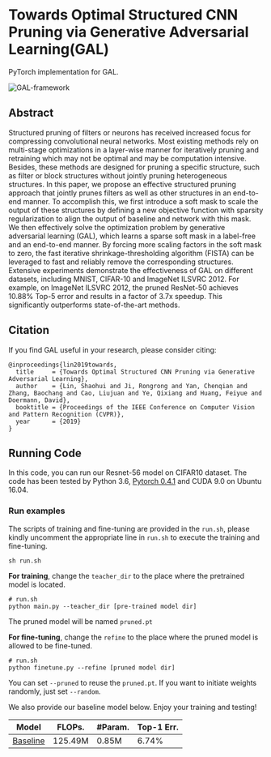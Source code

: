 # Towards Optimal Structured CNN Pruning via Generative Adversarial Learning(GAL)

PyTorch implementation for GAL.



![GAL-framework](https://user-images.githubusercontent.com/47294246/54805147-021eb500-4cb1-11e9-85ac-861ecbada3e1.png)



## Abstract

Structured pruning of filters or neurons has received increased focus for compressing convolutional neural networks. Most existing methods rely on multi-stage optimizations in a layer-wise manner for iteratively pruning and retraining which may not be optimal and may be computation intensive. Besides, these methods are designed for pruning a specific structure, such as filter or block structures  without jointly pruning heterogeneous structures. In this paper, we propose an effective structured pruning approach that jointly prunes filters as well as other structures in an end-to-end manner. To accomplish this, we first introduce a soft mask to scale the output of these structures by defining a new objective function with sparsity regularization to align the output of baseline and network with this mask. We then effectively solve the optimization problem by generative adversarial learning (GAL), which learns a sparse soft mask in a label-free and an end-to-end manner. By forcing more scaling factors in the soft mask to zero, the fast iterative shrinkage-thresholding algorithm (FISTA) can be leveraged to fast and reliably remove the corresponding structures. Extensive experiments demonstrate the effectiveness of GAL on different datasets, including MNIST, CIFAR-10 and ImageNet ILSVRC 2012. For example, on ImageNet ILSVRC 2012, the pruned ResNet-50 achieves 10.88% Top-5 error and results in a factor of 3.7x speedup. This significantly outperforms state-of-the-art methods.



## Citation
If you find GAL useful in your research, please consider citing:

```
@inproceedings{lin2019towards,
  title     = {Towards Optimal Structured CNN Pruning via Generative Adversarial Learning},
  author    = {Lin, Shaohui and Ji, Rongrong and Yan, Chenqian and Zhang, Baochang and Cao, Liujuan and Ye, Qixiang and Huang, Feiyue and Doermann, David},
  booktitle = {Proceedings of the IEEE Conference on Computer Vision and Pattern Recognition (CVPR)},
  year      = {2019}
}
```



## Running Code

In this code, you can run our Resnet-56 model on CIFAR10 dataset. The code has been tested by Python 3.6, [Pytorch 0.4.1](https://pytorch.org/) and CUDA 9.0 on Ubuntu 16.04.



### Run examples

The scripts of training and fine-tuning are provided  in the `run.sh`, please kindly uncomment the appropriate line in `run.sh` to execute the training and fine-tuning.

```shell
sh run.sh
```



**For training**, change the `teacher_dir` to the place where the pretrained model is located. 

```shell
# run.sh
python main.py --teacher_dir [pre-trained model dir]
```

The pruned model will be named `pruned.pt`



**For fine-tuning**, change the `refine` to the place where the pruned model is allowed to be fine-tuned. 

```shell
# run.sh
python finetune.py --refine [pruned model dir] 
```

You can set `--pruned` to reuse the `pruned.pt`. If you want to initiate weights randomly, just set  `--random`.



We also provide our baseline model below. Enjoy your training and testing!

| Model                                                        | FLOPs.  | #Param. | Top-1 Err. |
| ------------------------------------------------------------ | ------- | ------- | ---------- |
| [Baseline](https://drive.google.com/open?id=1XHNxyFklGjvzNpTjzlkjpKc61-LLjt5T) | 125.49M | 0.85M   | 6.74%      |




